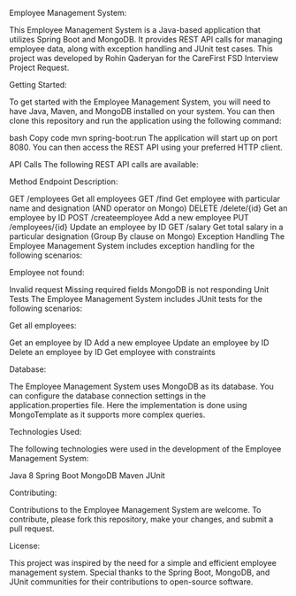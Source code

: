Employee Management System:

This Employee Management System is a Java-based application that utilizes Spring Boot and MongoDB. It provides REST API calls for managing employee data, along with exception handling and JUnit test cases. This project was developed by Rohin Qaderyan for the CareFirst FSD Interview Project Request.

Getting Started:

To get started with the Employee Management System, you will need to have Java, Maven, and MongoDB installed on your system. You can then clone this repository and run the application using the following command:

bash
Copy code
mvn spring-boot:run
The application will start up on port 8080. You can then access the REST API using your preferred HTTP client.

API Calls
The following REST API calls are available:

Method	Endpoint	Description:

GET	/employees	Get all employees
GET	/find	Get employee with particular name and designation (AND operator on Mongo)
DELETE	/delete/{id}	Get an employee by ID
POST	/createemployee	Add a new employee
PUT	/employees/{id}	Update an employee by ID
GET	/salary	Get total salary in a particular designation (Group By clause on Mongo)
Exception Handling
The Employee Management System includes exception handling for the following scenarios:

Employee not found:

Invalid request
Missing required fields
MongoDB is not responding
Unit Tests
The Employee Management System includes JUnit tests for the following scenarios:

Get all employees:

Get an employee by ID
Add a new employee
Update an employee by ID
Delete an employee by ID
Get employee with constraints

Database:

The Employee Management System uses MongoDB as its database. You can configure the database connection settings in the application.properties file. Here the implementation is done using MongoTemplate as it supports more complex queries.

Technologies Used:

The following technologies were used in the development of the Employee Management System:

Java 8
Spring Boot
MongoDB
Maven
JUnit

Contributing:

Contributions to the Employee Management System are welcome. To contribute, please fork this repository, make your changes, and submit a pull request.

License:

This project was inspired by the need for a simple and efficient employee management system. Special thanks to the Spring Boot, MongoDB, and JUnit communities for their contributions to open-source software.
